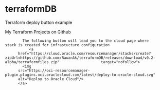 # terraformDB
Terraform deploy button example
<html>
    <head>
        My Terraform Projects on Github
        
            The following button will lead you to the cloud page where stack is created for infrastucture configuration 
               <a 
          href="https://cloud.oracle.com/resourcemanager/stacks/create?zipUrl=https://github.com/RawanAk/terraformDB/releases/download/v0.2-alpha/terraformfiles.zip"                   target="nofollow">
            <img 
          src="https://oci-resourcemanager-plugin.plugins.oci.oraclecloud.com/latest/deploy-to-oracle-cloud.svg" 
          alt="Deploy to Oracle Cloud"/>
          </a>   
      
   </head>
    <body>
      
  
          
          
   </body>
</html> 
